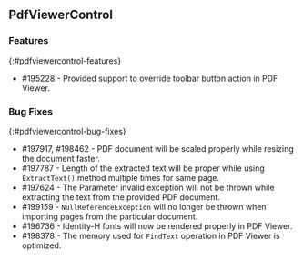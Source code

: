 ## PdfViewerControl

### Features
{:#pdfviewercontrol-features}

* \#195228 - Provided support to override toolbar button action in PDF Viewer.

### Bug Fixes
{:#pdfviewercontrol-bug-fixes} 

* \#197917, \#198462 - PDF document will be scaled properly while resizing the document faster.
* \#197787 - Length of the extracted text will be proper while using `ExtractText()` method multiple times for same page.
* \#197624 - The Parameter invalid exception will not be thrown while extracting the text from the provided PDF document.
* \#199159 - `NullReferenceException` will no longer be thrown when importing pages from the particular document.
* \#196736 - Identity-H fonts will now be rendered properly in PDF Viewer. 
* \#198378 - The memory used for `FindText` operation in PDF Viewer is optimized.
